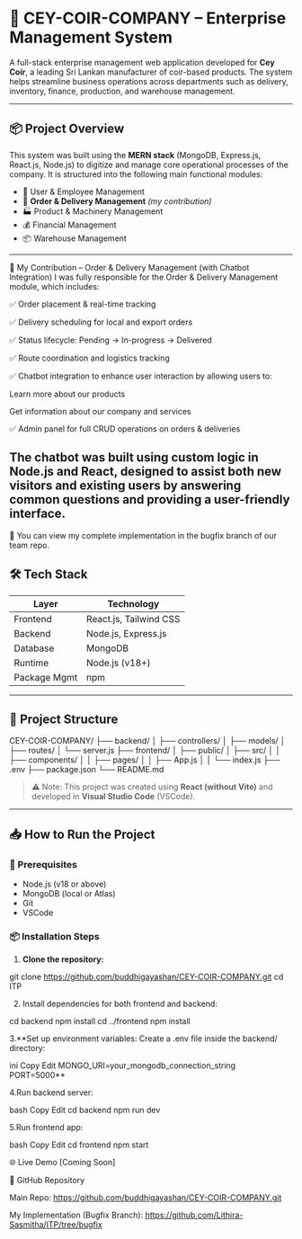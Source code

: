 # 🥥 CEY-COIR-COMPANY – Enterprise Management System

A full-stack enterprise management web application developed for **Cey Coir**, a leading Sri Lankan manufacturer of coir-based products. The system helps streamline business operations across departments such as delivery, inventory, finance, production, and warehouse management.

---

## 📦 Project Overview

This system was built using the **MERN stack** (MongoDB, Express.js, React.js, Node.js) to digitize and manage core operational processes of the company. It is structured into the following main functional modules:

- 👤 User & Employee Management  
- 🚚 **Order & Delivery Management** *(my contribution)*  
- 🏭 Product & Machinery Management  
- 💰 Financial Management  
- 📦 Warehouse Management  

---
🔧 My Contribution – Order & Delivery Management (with Chatbot Integration)
I was fully responsible for the Order & Delivery Management module, which includes:

✅ Order placement & real-time tracking

✅ Delivery scheduling for local and export orders

✅ Status lifecycle: Pending → In-progress → Delivered

✅ Route coordination and logistics tracking

✅ Chatbot integration to enhance user interaction by allowing users to:

Learn more about our products

Get information about our company and services

✅ Admin panel for full CRUD operations on orders & deliveries

The chatbot was built using custom logic in Node.js and React, designed to assist both new visitors and existing users by answering common questions and providing a user-friendly interface.
---

📂 You can view my complete implementation in the bugfix branch of our team repo.

## 🛠️ Tech Stack

| Layer       | Technology        |
|-------------|-------------------|
| Frontend    | React.js, Tailwind CSS |
| Backend     | Node.js, Express.js    |
| Database    | MongoDB            |
| Runtime     | Node.js (v18+)     |
| Package Mgmt| npm                |

---

## 📁 Project Structure
CEY-COIR-COMPANY/
├── backend/
│ ├── controllers/
│ ├── models/
│ ├── routes/
│ └── server.js
├── frontend/
│ ├── public/
│ ├── src/
│ │ ├── components/
│ │ ├── pages/
│ │ ├── App.js
│ │ └── index.js
├── .env
├── package.json
└── README.md


> ⚠️ Note: This project was created using **React (without Vite)** and developed in **Visual Studio Code** (VSCode).

---

## 📥 How to Run the Project

### 🔧 Prerequisites

- Node.js (v18 or above)
- MongoDB (local or Atlas)
- Git
- VSCode

### 📦 Installation Steps

1. **Clone the repository:**
 
git clone https://github.com/buddhigayashan/CEY-COIR-COMPANY.git
cd ITP
 
 
 
2. Install dependencies for both frontend and backend:

 cd backend
npm install
cd ../frontend
npm install


3.**Set up environment variables:
Create a .env file inside the backend/ directory:

ini
Copy
Edit
MONGO_URI=your_mongodb_connection_string
PORT=5000**

4.Run backend server:

bash
Copy
Edit
cd backend
npm run dev

5.Run frontend app:

bash
Copy
Edit
cd frontend
npm start

 


🌐 Live Demo
[Coming Soon]

🔗 GitHub Repository
 
Main Repo: https://github.com/buddhigayashan/CEY-COIR-COMPANY.git

My Implementation (Bugfix Branch): https://github.com/Lithira-Sasmitha/ITP/tree/bugfix








